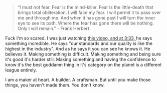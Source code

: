 > “I must not fear. Fear is the mind-killer. Fear is the little-death that brings total obliteration. I will face my fear. I will permit it to pass over me and through me. And when it has gone past I will turn the inner eye to see its path. Where the fear has gone there will be nothing. Only I will remain.” - Frank Herbert

Fuck I'm so scared. I was just watching [this video, and at 3:33, ](https://youtu.be/9UgAteHZE9I?t=212) he says something incredible. He says "our standards and our quality is like the highest in the industry". And as he says it you can see he knows it. He believes it. Making something is difficult. Making something and being sure it's good it's harder still. Making something and having the confidence to know it's the best goddamn thing in it's category on the planet is a different league entirely. 

I am a maker at heart. A builder. A craftsman. But until you make those things, you haven't made them. You don't know. 

